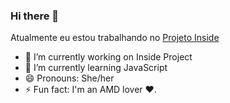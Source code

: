### Hi there 👋

Atualmente eu estou trabalhando no <a href="https://projinside.github.io/KnowInside/" target="_blank">Projeto Inside</a>

- 🔭 I’m currently working on Inside Project
- 🌱 I’m currently learning JavaScript
- 😄 Pronouns: She/her
- ⚡ Fun fact: I'm an AMD lover ❤.

